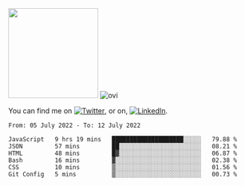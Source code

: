 <!-- ![visitors](https://visitor-badge.glitch.me/badge?page_id=page.id) -->

<img height="180em" src="https://github-readme-stats.vercel.app/api?username=alihernandez&show_icons=true&hide_border=true&&count_private=true&include_all_commits=true" />

<!-- Most Used Languages -->
<img src="https://github-readme-stats.vercel.app/api/top-langs?username=madushadhanushka&show_icons=true&locale=en&layout=compact&theme=chartreuse-dark" alt="ovi" />

<!-- Actual text -->

You can find me on [![Twitter][1.2]][1], or on, [![LinkedIn][2.2]][2].

<!-- Icons -->

[1.2]: http://i.imgur.com/wWzX9uB.png (twitter icon without padding)
[2.2]: https://raw.githubusercontent.com/MartinHeinz/MartinHeinz/master/linkedin-3-16.png (LinkedIn icon without padding)

<!-- Links to your social media accounts -->

[1]: https://twitter.com/phantomramen
[2]: https://www.linkedin.com/in/ali-hernandez-96b1b71a9/

<!--START_SECTION:waka-->

```text
From: 05 July 2022 - To: 12 July 2022

JavaScript   9 hrs 19 mins   ████████████████████░░░░░   79.88 %
JSON         57 mins         ██░░░░░░░░░░░░░░░░░░░░░░░   08.21 %
HTML         48 mins         █▓░░░░░░░░░░░░░░░░░░░░░░░   06.87 %
Bash         16 mins         ▓░░░░░░░░░░░░░░░░░░░░░░░░   02.38 %
CSS          10 mins         ▒░░░░░░░░░░░░░░░░░░░░░░░░   01.56 %
Git Config   5 mins          ▒░░░░░░░░░░░░░░░░░░░░░░░░   00.73 %
```

<!--END_SECTION:waka-->
